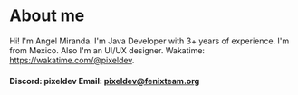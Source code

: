 # About me
Hi! I'm Angel Miranda. I'm Java Developer with 3+ years of experience. I'm from Mexico. Also I'm an UI/UX designer.
Wakatime: https://wakatime.com/@pixeldev.
#### Discord: pixeldev Email: pixeldev@fenixteam.org
